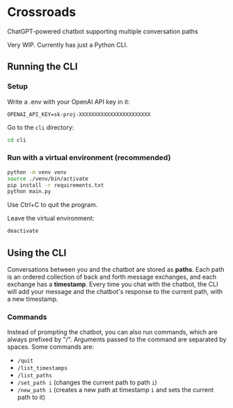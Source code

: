 # Crossroads

ChatGPT-powered chatbot supporting multiple conversation paths

Very WIP. Currently has just a Python CLI.

## Running the CLI

### Setup

Write a .env with your OpenAI API key in it:
```
OPENAI_API_KEY=sk-proj-XXXXXXXXXXXXXXXXXXXXXXX
```
Go to the `cli` directory:
```bash
cd cli
```

### Run with a virtual environment (recommended)

```bash
python -m venv venv
source ./venv/bin/activate
pip install -r requirements.txt
python main.py
```
Use Ctrl+C to quit the program.

Leave the virtual environment:
```bash
deactivate
```

## Using the CLI

Conversations between you and the chatbot are stored as **paths**. Each path is an ordered collection of back and forth message exchanges, and each exchange has a **timestamp**. Every time you chat with the chatbot, the CLI will add your message and the chatbot's response to the current path, with a new timestamp.

### Commands

Instead of prompting the chatbot, you can also run commands, which are always prefixed by "/". Arguments passed to the command are separated by spaces. Some commands are:
* `/quit`
* `/list_timestamps`
* `/list_paths`
* `/set_path i` (changes the current path to path `i`)
* `/new_path i` (creates a new path at timestamp `i` and sets the current path to it)
